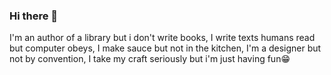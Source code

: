 ### Hi there 👋

I'm an author of a library but i don't write books, I write texts humans read but computer obeys, I make sauce but not in the kitchen, I'm a designer but not by convention, I take my craft seriously but i'm just having fun😁
